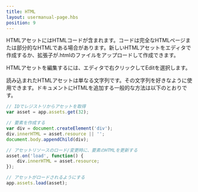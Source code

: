 ```yaml
---
title: HTML
layout: usermanual-page.hbs
position: 9
---
```


HTMLアセットにはHTMLコードが含まれます。コードは完全なHTMLページまたは部分的なHTMLである場合があります。新しいHTMLアセットをエディタで作成するか、拡張子が.htmlのファイルをアップロードして作成できます。

HTMLアセットを編集するには、エディタで右クリックしてEditを選択します。

読み込まれたHTMLアセットは単なる文字列です。その文字列を好きなように使用できます。ドキュメントにHTMLを追加する一般的な方法は以下のとおりです。

```javascript
// IDでレジストリからアセットを取得
var asset = app.assets.get(32);

// 要素を作成する
var div = document.createElement('div');
div.innerHTML = asset.resource || '';
document.body.appendChild(div);

// アセットリソースのロード/変更時に、要素のHTMLを更新する
asset.on('load', function() {
    div.innerHTML = asset.resource;
});

// アセットがロードされるようにする
app.assets.load(asset);
```
